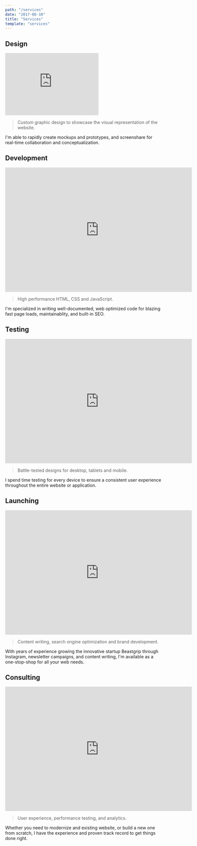```yaml
---
path: "/services"
date: "2017-08-10"
title: "Services"
template: "services"
---
```


## Design

<iframe src='https://www.youtube.com/embed/929Na0k8y6A?autoplay=1&fs=1&loop=1&modestbranding=1&rel=0&showinfo=0&playlist=929Na0k8y6A' allowfullscreen frameborder='0' width='300' height='200'></iframe>

> Custom graphic design to showcase the visual representation of the website.

I'm able to rapidly create mockups and prototypes, and screenshare for real-time collaboration and conceptualization.

## Development

<iframe src='https://www.youtube.com/embed/Dihh9XBoscI?autoplay=1&fs=1&loop=1&modestbranding=1&rel=0&showinfo=0&playlist=Dihh9XBoscI' allowfullscreen frameborder='0' width='600' height='400'></iframe>

> High performance HTML, CSS and JavaScript.

I'm specialized in writing well-documented, web optimized code for blazing fast page loads, maintainablity, and built-in SEO.

## Testing

<iframe src='https://www.youtube.com/embed/MJiOOK7__e0?autoplay=1&fs=1&loop=1&modestbranding=1&rel=0&showinfo=0&playlist=MJiOOK7__e0' allowfullscreen frameborder='0' width='600' height='400'></iframe>

> Battle-tested designs for desktop, tablets and mobile.

I spend time testing for every device to ensure a consistent user experience throughout the entire website or application.

## Launching

<iframe src='https://www.youtube.com/embed/bRkrkP5NqOc?autoplay=1&fs=1&loop=1&modestbranding=1&rel=0&showinfo=0&playlist=bRkrkP5NqOc' allowfullscreen frameborder='0' width='600' height='400'></iframe>

> Content writing, search ongine optimization and brand development.

With years of experience growing the innovative startup Beastgrip through Instagram, newsletter campaigns, and content writing, I'm available as a one-stop-shop for all your web needs.

## Consulting

<iframe src='https://www.youtube.com/embed/YWnTiIzT6j4?autoplay=1&fs=1&loop=1&modestbranding=1&rel=0&showinfo=0&playlist=YWnTiIzT6j4' allowfullscreen frameborder='0' width='600' height='400'></iframe>

> User experience, performance testing, and analytics.

Whether you need to modernize and existing website, or build a new one from scratch, I have the experience and proven track record to get things done right.